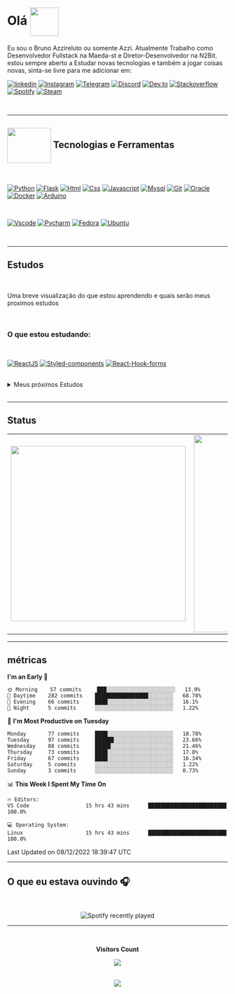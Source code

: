 # Olá    <img src="https://media3.giphy.com/media/KCXSTJhTuAM8g5Qzay/giphy.gif?cid=790b7611dec75bc43ffe45778aebbfb5270659b28f4f8109&rid=giphy.gif&ct=s" width="65px" height="65px" align="center">




Eu sou o Bruno Azzireluto ou somente Azzi. Atualmente Trabalho como Desenvolvedor Fullstack na Maeda-st e Diretor-Desenvolvedor na N2Bit.
estou sempre aberto a Estudar novas tecnologias e também a jogar coisas novas, sinta-se livre para me adicionar em:
<br>

[![linkedin](https://img.shields.io/badge/-Linkedin-%230A66C2?style=for-the-badge&logo=linkedin&logoColor=white)](https://www.linkedin.com/in/brunoazzireluto/)
[![Instagram](https://img.shields.io/badge/-Instagram-%23E4405F?style=for-the-badge&logo=instagram&logoColor=white)](https://www.instagram.com/brunoazzireluto/)
[![Telegram](https://img.shields.io/badge/-Telegram-%2326A5E4?style=for-the-badge&logo=telegram&logoColor=white)](https://t.me/Azzireluto)
[![Discord](https://img.shields.io/badge/-Discord-%235865F2?style=for-the-badge&logo=discord&logoColor=white)](https://discordapp.com/users/457705373722345473)
[![Dev.to](https://img.shields.io/badge/-Dev.to-%230A0A0A?style=for-the-badge&logo=dev.to&logoColor=white)](https://dev.to/brunoazzireluto)
[![Stackoverflow](https://img.shields.io/badge/-Stack%20Overflow-%23F58025?style=for-the-badge&logo=stackoverflow&logoColor=white)](https://stackoverflow.com/users/14852405/brunoazzireluto)
[![Spotify](https://img.shields.io/badge/-Spotify-%231DB954?style=for-the-badge&logo=spotify&logoColor=white)](https://open.spotify.com/user/12148535604)
[![Steam](https://img.shields.io/badge/-Steam-%23000000?style=for-the-badge&logo=steam&logoColor=white)](https://steamcommunity.com/id/brunoazzireluto/)

<br>

---

## <img align="center" width="100px" height="80px"   src="https://media4.giphy.com/media/dMLmQfCO7lCA2gX3tw/giphy.gif?cid=790b76119a32c7e1cde9ec2e4419478dd501ee0171e1bfbf&rid=giphy.gif&ct=s">  Tecnologias e Ferramentas

<br>

[![Python](https://img.shields.io/badge/-Python-%233776AB?style=for-the-badge&logo=python&logoColor=white)](https://www.python.org)
[![Flask](https://img.shields.io/badge/-Flask-%23000000?style=for-the-badge&logo=flask&logoColor=white)](https://flask.palletsprojects.com/en/2.1.x/)
[![Html](https://img.shields.io/badge/-html-%23E34F26?style=for-the-badge&logo=html5&logoColor=white)](https://developer.mozilla.org/pt-BR/docs/Web/HTML)
[![Css](https://img.shields.io/badge/-css-%231572B6?style=for-the-badge&logo=css3&logoColor=white)](https://developer.mozilla.org/pt-BR/docs/Web/CSS)
[![Javascript](https://img.shields.io/badge/-Javascript-%23F7DF1E?style=for-the-badge&logo=Javascript&logoColor=black)](https://www.javascript.com)
[![Mysql](https://img.shields.io/badge/-Mysql-%234479A1?style=for-the-badge&logo=mysql&logoColor=white)](https://www.mysql.com)
[![Git](https://img.shields.io/badge/-Git-%23F05032?style=for-the-badge&logo=git&logoColor=white)](https://git-scm.com)
[![Oracle](https://img.shields.io/badge/-Oracle-%23F80000?style=for-the-badge&logo=oracle&logoColor=white)](https://www.oracle.com/br/cloud/)
[![Docker](https://img.shields.io/badge/-docker-%232496ED?style=for-the-badge&logo=docker&logoColor=white)](https://www.docker.com)
[![Arduino](https://img.shields.io/badge/-arduino-%2300979D?style=for-the-badge&logo=arduino&logoColor=white)](https://www.arduino.cc)

<br>

[![Vscode](https://img.shields.io/badge/IDE-vscode-%23007ACC?style=for-the-badge&logo=visualstudiocode)](https://code.visualstudio.com)
[![Pycharm](https://img.shields.io/badge/IDE-Pycharm-%23000000?style=for-the-badge&logo=pycharm)](https://www.jetbrains.com/pt-br/pycharm/)
[![Fedora](https://img.shields.io/badge/Fedora-37-%2351A2DA?style=for-the-badge&logo=fedora)](https://getfedora.org/pt_BR/)
[![Ubuntu](https://img.shields.io/badge/Ubuntu-22.04-%23E95420?style=for-the-badge&logo=ubuntu)](https://ubuntu.com)

<br>

---
## Estudos

<br>

Uma breve visualização do que estou aprendendo e quais serão meus proximos estudos

<br>

### O que estou estudando:

<br>

  [![ReactJS](https://img.shields.io/badge/-ReactJS-%2361DAFB?style=for-the-badge&logo=react&logoColor=black)](https://reactjs.org)
  [![Styled-components](https://img.shields.io/badge/-Styled%20Components-%23DB7093?style=for-the-badge&logo=styled-components&logoColor=white)](https://styled-components.com)
  [![React-Hook-forms](https://img.shields.io/badge/-React%20Hook%20Form-%23EC5990?style=for-the-badge&logo=react-hook-form&logoColor=white)](https://react-hook-form.com)






<br>

<details>
<summary>Meus próximos Estudos</summary>
<br>
<div style="display: inline_block" align="center">

  [![Redux](https://img.shields.io/badge/-Redux-%23764ABC?style=for-the-badge&logo=redux&logoColor=white)](https://redux.js.org)
  [![Next.js](https://img.shields.io/badge/-next.js-%23000000?style=for-the-badge&logo=next.js&logoColor=white)](https://nextjs.org)
  [![Jest](https://img.shields.io/badge/-Jest-%23C21325?style=for-the-badge&logo=jest&logoColor=white)](https://jestjs.io/pt-BR/)
  [![Node.js](https://img.shields.io/badge/-node.js-%23339933?style=for-the-badge&logo=node.js&logoColor=white)](https://nodejs.org/pt-br/)
  [![Express](https://img.shields.io/badge/-express-%23000000?style=for-the-badge&logo=express&logoColor=white)](https://expressjs.com/pt-br/)
  [![C#](https://img.shields.io/badge/-C%23-%23239120?style=for-the-badge&logo=csharp&logoColor=white)](https://learn.microsoft.com/pt-br/dotnet/csharp/)
  [![.Net](https://img.shields.io/badge/-dotnet-%23512BD4?style=for-the-badge&logo=.net&logoColor=white)](https://learn.microsoft.com/pt-br/dotnet/)
  [![Typescrip](https://img.shields.io/badge/-typescript-%233178C6?style=for-the-badge&logo=typescript&logoColor=white)](https://www.typescriptlang.org)
  [![PHP](https://img.shields.io/badge/-php-%23777BB4?style=for-the-badge&logo=php&logoColor=white)](https://www.php.net)
  [![Laravel](https://img.shields.io/badge/-laravel-%23FF2D20?style=for-the-badge&logo=laravel&logoColor=white)](https://laravel.com)
  [![Fastapi](https://img.shields.io/badge/-fastapi-%23009688?style=for-the-badge&logo=fastapi&logoColor=white)](fastapi.tiangolo.com)
  [![Flutter](https://img.shields.io/badge/-Flutter-%2302569B?style=for-the-badge&logo=flutter&logoColor=white)](https://flutter.dev)
  [![Dart](https://img.shields.io/badge/-dart-%230175C2?style=for-the-badge&logo=dart&logoColor=white)](https://dart.dev)
  [![Golang](https://img.shields.io/badge/-Golang-%2300ADD8?style=for-the-badge&logo=go&logoColor=white)](go.dev)
  [![CockroachDB](https://img.shields.io/badge/-CockroachDB-%236933FF?style=for-the-badge&logo=Cockroachlabs&logoColor=white)](cockroachlabs.com)
  [![Kubernetes](https://img.shields.io/badge/-kurbenetes-%23326CE5?style=for-the-badge&logo=kubernetes&logoColor=white)](https://kubernetes.io)
  [![Swift](https://img.shields.io/badge/-swift-%23F05138?style=for-the-badge&logo=swift&logoColor=white)](https://www.swift.org)
  [![Kotlin](https://img.shields.io/badge/-kotlin-%237F52FF?style=for-the-badge&logo=kotlin&logoColor=white)](https://developer.android.com/kotlin)
  [![Argo](https://img.shields.io/badge/-Argo-%23EF7B4D?style=for-the-badge&logo=argo&logoColor=white)](https://www.jenkins.io)
  [![swagger](https://img.shields.io/badge/-Swagger-%2385EA2D?style=for-the-badge&logo=Swagger&logoColor=black)](https://swagger.io)
  [![]()]()
  [![]()]()
</div>
</details>

<br>

---

## Status

<table>
  <tr>
    <td><img width="400px" align="left" src="https://github-readme-stats.vercel.app/api/top-langs/?username=Brunoazzireluto&hide=cmake,c&layout=compact&langs_count=10&theme=tokyonight" /></td>
    <td><img width="450px" align="left" src="https://github-readme-stats.vercel.app/api?username=Brunoazzireluto&theme=tokyonight"/></td>
  </tr>   
</table> 

---


## métricas

<!--START_SECTION:waka-->
**I'm an Early 🐤** 

```text
🌞 Morning    57 commits     ███░░░░░░░░░░░░░░░░░░░░░░   13.9% 
🌆 Daytime    282 commits    █████████████████░░░░░░░░   68.78% 
🌃 Evening    66 commits     ████░░░░░░░░░░░░░░░░░░░░░   16.1% 
🌙 Night      5 commits      ░░░░░░░░░░░░░░░░░░░░░░░░░   1.22%

```
📅 **I'm Most Productive on Tuesday** 

```text
Monday       77 commits     ████░░░░░░░░░░░░░░░░░░░░░   18.78% 
Tuesday      97 commits     ██████░░░░░░░░░░░░░░░░░░░   23.66% 
Wednesday    88 commits     █████░░░░░░░░░░░░░░░░░░░░   21.46% 
Thursday     73 commits     ████░░░░░░░░░░░░░░░░░░░░░   17.8% 
Friday       67 commits     ████░░░░░░░░░░░░░░░░░░░░░   16.34% 
Saturday     5 commits      ░░░░░░░░░░░░░░░░░░░░░░░░░   1.22% 
Sunday       3 commits      ░░░░░░░░░░░░░░░░░░░░░░░░░   0.73%

```


📊 **This Week I Spent My Time On** 

```text
🔥 Editors: 
VS Code                  15 hrs 43 mins      █████████████████████████   100.0%

💻 Operating System: 
Linux                    15 hrs 43 mins      █████████████████████████   100.0%

```


 Last Updated on 08/12/2022 18:39:47 UTC
<!--END_SECTION:waka-->

---

<h2>O que eu estava ouvindo 🎧</h2>
<br>
<div align="center">

![Spotify recently played](https://spotify-recently-played-readme.vercel.app/api?user=12148535604&width=500)

</div> 

---

<div align="center">
  <br><p align="centre"><b>Visitors Count</b></p>  
  <p align="center"><img align="center" src="https://profile-counter.glitch.me/Brunoazzireluto/count.svg" /></p> 
<br></div>

<div align="center">
<img src="https://media0.giphy.com/media/ejyRYttU1toqHjNZOA/giphy.gif?cid=ecf05e47xzcqymp5fxqujbpqcputq2bqzmqns2k2vxg5h95c&rid=giphy.gif&ct=s" > 
</div>

